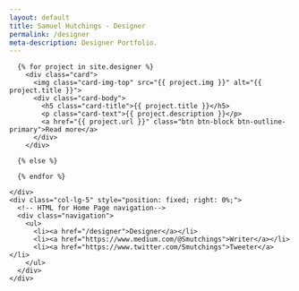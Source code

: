 ```yaml
---
layout: default
title: Samuel Hutchings - Designer
permalink: /designer
meta-description: Designer Portfolio.
---
```


  <div class="container">
  <div class="row full-height">
    <div class="col-lg-7 col-left-scroll">

      {% for project in site.designer %}
        <div class="card">
          <img class="card-img-top" src="{{ project.img }}" alt="{{ project.title }}">
          <div class="card-body">
            <h5 class="card-title">{{ project.title }}</h5>
            <p class="card-text">{{ project.description }}</p>
            <a href="{{ project.url }}" class="btn btn-block btn-outline-primary">Read more</a>
          </div>
        </div>

      {% else %}

      {% endfor %}

    </div>
    <div class="col-lg-5" style="position: fixed; right: 0%;">
      <!-- HTML for Home Page navigation-->
      <div class="navigation">
        <ul>
          <li><a href="/designer">Designer</a></li>
          <li><a href="https://www.medium.com/@Smutchings">Writer</a></li>
          <li><a href="https://www.twitter.com/Smutchings">Tweeter</a></li>
        </ul>
      </div>
    </div>
  </div>
</div>
